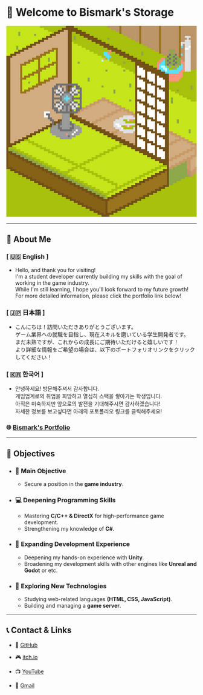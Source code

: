# 👋 Welcome to Bismark's Storage

<div align="center">
<img src="https://raw.githubusercontent.com/Bismark-PG/Bismark-PG.github.io/main/Assets/Bismark.jpg">
</div>

---

## 📖 About Me
### [ 🇺🇸 English ]

- Hello, and thank you for visiting!\
I'm a student developer currently building my skills with the goal of working in the game industry.\
While I'm still learning, I hope you'll look forward to my future growth!\
For more detailed information, please click the portfolio link below!

### [ 🇯🇵 日本語 ]

- こんにちは！訪問いただきありがとうございます。\
ゲーム業界への就職を目指し、現在スキルを磨いている学生開発者です。\
まだ未熟ですが、これからの成長にご期待いただけると嬉しいです！\
より詳細な情報をご希望の場合は、以下のポートフォリオリンクをクリックしてください！

### [ 🇰🇷 한국어 ]

- 안녕하세요! 방문해주셔서 감사합니다.\
게임업계로의 취업을 희망하고 열심히 스택을 쌓아가는 학생입니다.\
아직은 미숙하지만 앞으로의 발전을 기대해주시면 감사하겠습니다!\
자세한 정보를 보고싶다면 아래의 포토폴리오 링크를 클릭해주세요!

### 🌐 [Bismark's Portfolio](https://bismark-pg.github.io/)

---

## 🎯 Objectives
 
 - ### 💼 Main Objective
   + Secure a position in the **game industry**.

 - ### 💻 Deepening Programming Skills
   + Mastering **C/C++ & DirectX** for high-performance game development.
   + Strengthening my knowledge of **C#**.
 
 - ### 🚀 Expanding Development Experience
   + Deepening my hands-on experience with **Unity**.
   + Broadening my development skills with other engines like **Unreal and Godot** or etc.

 - ### 🌱 Exploring New Technologies
   + Studying web-related languages **(HTML, CSS, JavaScript)**.
   + Building and managing a **game server**.

---

## 📞 Contact & Links

- 🔗 [GitHub](https://github.com/Bismark-PG)

- 🎮 [itch.io](https://bis-mark.itch.io)
  
- 📺 [YouTube](https://www.youtube.com/@Bismark_Storage)

- 📧 [Gmail](mailto:chj200202@gmail.com)
